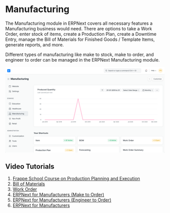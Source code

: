 
# Manufacturing



The Manufacturing module in ERPNext covers all necessary features a Manufacturing business would need. There are options to take a Work Order, enter stock of items, create a Production Plan, create a Downtime Entry, manage the Bill of Materials for Finished Goods / Template Items, generate reports, and more.


Different types of manufacturing like make to stock, make to order, and engineer to order can be managed in the ERPNext Manufacturing module.


![Manufacturing Desk](/files/manufacturing-desk.png)


## Video Tutorials


1. [Frappe School Course on Production Planning and Execution](https://frappe.school/courses/production-planning-and-execution)
2. [Bill of Materials](https://docs.erpnext.com/docs/v13/user/videos/learn/bill-of-materials)
3. [Work Order](https://docs.erpnext.com/docs/v13/user/videos/learn/work-order)
4. [ERPNext for Manufacturers (Make to Order)](https://docs.erpnext.com/docs/v13/user/videos/learn/manufacturing-make-to-order)
5. [ERPNext for Manufacturers (Engineer to Order)](https://docs.erpnext.com/docs/v13/user/videos/learn/manufacturing-engineer-to-order)
6. [ERPNext for Manufacturers](https://docs.erpnext.com/docs/v13/user/videos/learn/manufacturing-make-to-order)




